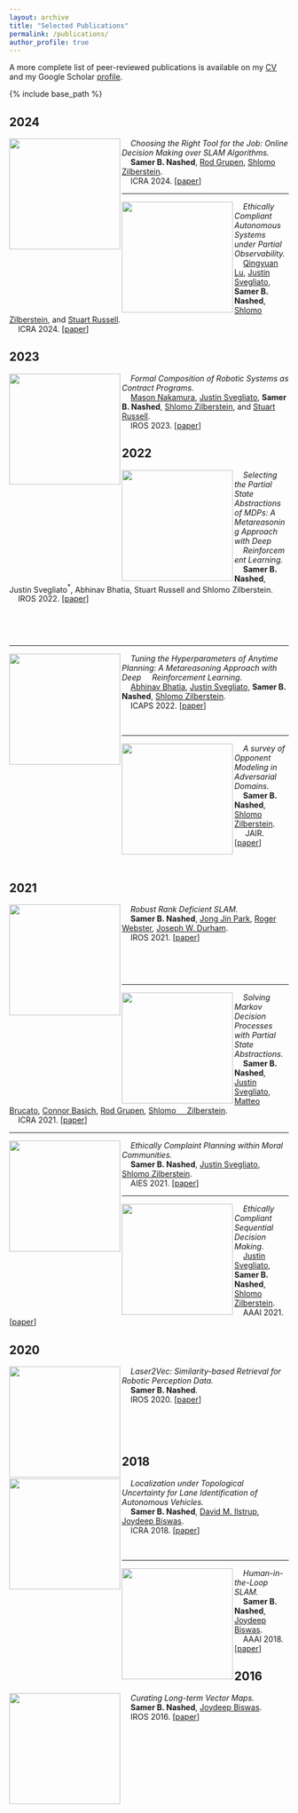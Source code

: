 ```yaml
---
layout: archive
title: "Selected Publications"
permalink: /publications/
author_profile: true
---
```


A more complete list of peer-reviewed publications is available on my [CV](https://samernashed.github.io/files/SamerNashedCV.pdf) and my Google Scholar [profile](https://scholar.google.com/citations?user=kACP4WMAAAAJ&hl=en).

<!--{% if author.googlescholar %}
  You can also find my articles on <u><a href="{{author.googlescholar}}">my Google Scholar profile</a>.</u>
{% endif %}-->

{% include base_path %}

## 2024

<img align="left" width="200" src="https://samernashed.github.io/images/BSPSLAM.png">&nbsp;&nbsp;&nbsp;&nbsp;*Choosing the Right Tool for the Job: Online Decision Making over SLAM Algorithms.*<br>
&nbsp;&nbsp;&nbsp;&nbsp;**Samer B. Nashed**, [Rod Grupen](), [Shlomo Zilberstein]().<br>
&nbsp;&nbsp;&nbsp;&nbsp;ICRA 2024. [[paper](https://samernashed.github.io/files/.pdf)]<br>

***

<img align="left" width="200" src="https://samernashed.github.io/images/POECAS.png">&nbsp;&nbsp;&nbsp;&nbsp;*Ethically Compliant Autonomous Systems under Partial Observability.*<br>
&nbsp;&nbsp;&nbsp;&nbsp;[Qingyuan Lu](), [Justin Svegliato](), **Samer B. Nashed**, [Shlomo Zilberstein](), and [Stuart Russell]().<br>
&nbsp;&nbsp;&nbsp;&nbsp;ICRA 2024. [[paper](https://samernashed.github.io/files/.pdf)]<br>

## 2023

<img align="left" width="200" src="https://samernashed.github.io/images/algcomp.png">&nbsp;&nbsp;&nbsp;&nbsp;*Formal Composition of Robotic Systems as Contract Programs.*<br>
&nbsp;&nbsp;&nbsp;&nbsp;[Mason Nakamura](), [Justin Svegliato](), **Samer B. Nashed**, [Shlomo Zilberstein](), and [Stuart Russell]().<br>
&nbsp;&nbsp;&nbsp;&nbsp;IROS 2023. [[paper](https://samernashed.github.io/files/IROS2023_AlgComp.pdf)]<br>

## 2022

<img align="left" width="200" src="https://samernashed.github.io/images/meta_PAMDP.png">&nbsp;&nbsp;&nbsp;&nbsp;*Selecting the Partial State Abstractions of MDPs: A Metareasoning Approach with Deep &nbsp;&nbsp;&nbsp;&nbsp;Reinforcement Learning.*<br>
&nbsp;&nbsp;&nbsp;&nbsp;**Samer B. Nashed**, Justin Svegliato$^*$, Abhinav Bhatia, Stuart Russell and Shlomo Zilberstein.<br>
&nbsp;&nbsp;&nbsp;&nbsp;IROS 2022. [[paper](https://samernashed.github.io/files/IROS2022_Meta_PAMDP.pdf)]<br>

<p>&nbsp;</p>

<p>&nbsp;</p>

***

<img align="left" width="200" src="https://samernashed.github.io/images/ICAPS_arch.png">&nbsp;&nbsp;&nbsp;&nbsp;*Tuning the Hyperparameters of Anytime Planning: A Metareasoning Approach with Deep &nbsp;&nbsp;&nbsp;&nbsp;Reinforcement Learning.*<br>
&nbsp;&nbsp;&nbsp;&nbsp;[Abhinav Bhatia](), [Justin Svegliato](), **Samer B. Nashed**, [Shlomo Zilberstein]().<br>
&nbsp;&nbsp;&nbsp;&nbsp;ICAPS 2022. [[paper](https://samernashed.github.io/files/ICAPS2022_ParamTune.pdf)]<br>

<p>&nbsp;</p>

***

<img align="left" width="200" src="https://samernashed.github.io/images/OppMod.svg">&nbsp;&nbsp;&nbsp;&nbsp;*A survey of Opponent Modeling in Adversarial Domains.*<br>
&nbsp;&nbsp;&nbsp;&nbsp;**Samer B. Nashed**, [Shlomo Zilberstein]().<br>
&nbsp;&nbsp;&nbsp;&nbsp; JAIR. [[paper](https://samernashed.github.io/files/JAIR2022_OppMod.pdf)]<br>

<p>&nbsp;</p>

## 2021

<img align="left" width="200" src="https://samernashed.github.io/images/RDSLAM.png">&nbsp;&nbsp;&nbsp;&nbsp;*Robust Rank Deficient SLAM.*<br>
&nbsp;&nbsp;&nbsp;&nbsp;**Samer B. Nashed**, [Jong Jin Park](), [Roger Webster](), [Joseph W. Durham]().<br>
&nbsp;&nbsp;&nbsp;&nbsp;IROS 2021. [[paper](https://samernashed.github.io/files/IROS2021_RDSLAM.pdf)]<br>

<p>&nbsp;</p>

<p>&nbsp;</p>

***

<img align="left" width="200" src="https://samernashed.github.io/images/PAMDP.png">&nbsp;&nbsp;&nbsp;&nbsp;*Solving Markov Decision Processes with Partial State Abstractions.*<br>
&nbsp;&nbsp;&nbsp;&nbsp;**Samer B. Nashed**, [Justin Svegliato](), [Matteo Brucato](), [Connor Basich](), [Rod Grupen](), [Shlomo &nbsp;&nbsp;&nbsp;&nbsp;Zilberstein]().<br>
&nbsp;&nbsp;&nbsp;&nbsp;ICRA 2021. [[paper](https://samernashed.github.io/files/ICRA2021_PAMDP.pdf)]<br>

***

<img align="left" width="200" src="https://samernashed.github.io/images/ECAS2.png">&nbsp;&nbsp;&nbsp;&nbsp;*Ethically Complaint Planning within Moral Communities.*<br>
&nbsp;&nbsp;&nbsp;&nbsp;**Samer B. Nashed**, [Justin Svegliato](), [Shlomo Zilberstein]().<br>
&nbsp;&nbsp;&nbsp;&nbsp;AIES 2021. [[paper](https://samernashed.github.io/files/AIES2021_ECAS_MC.pdf)]<br>

***

<img align="left" width="200" src="https://samernashed.github.io/images/ECAS1.png">&nbsp;&nbsp;&nbsp;&nbsp;*Ethically Compliant Sequential Decision Making.*<br>
&nbsp;&nbsp;&nbsp;&nbsp;[Justin Svegliato](), **Samer B. Nashed**, [Shlomo Zilberstein]().<br>
&nbsp;&nbsp;&nbsp;&nbsp;AAAI 2021. [[paper](https://samernashed.github.io/files/AAAI2021_ECAS.pdf)]<br>

## 2020

<img align="left" width="200" src="https://samernashed.github.io/images/L2V.png">&nbsp;&nbsp;&nbsp;&nbsp;*Laser2Vec: Similarity-based Retrieval for Robotic Perception Data.*<br>
&nbsp;&nbsp;&nbsp;&nbsp;**Samer B. Nashed**.<br>
&nbsp;&nbsp;&nbsp;&nbsp;IROS 2020. [[paper](https://samernashed.github.io/files/IROS2020_L2V.pdf)]<br>

<p>&nbsp;</p>

<p>&nbsp;</p>

## 2018

<img align="left" width="200" src="https://samernashed.github.io/images/LuTU.png">&nbsp;&nbsp;&nbsp;&nbsp;*Localization under Topological Uncertainty for Lane Identification of Autonomous Vehicles.*<br>
&nbsp;&nbsp;&nbsp;&nbsp;**Samer B. Nashed**, [David M. Ilstrup](), [Joydeep Biswas]().<br>
&nbsp;&nbsp;&nbsp;&nbsp;ICRA 2018. [[paper](https://samernashed.github.io/files/ICRA2018_LuTU.pdf)]<br>

<p>&nbsp;</p>

***

<img align="left" width="200" src="https://samernashed.github.io/images/HitL.png">&nbsp;&nbsp;&nbsp;&nbsp;*Human-in-the-Loop SLAM.*<br>
&nbsp;&nbsp;&nbsp;&nbsp;**Samer B. Nashed**, [Joydeep Biswas]().<br>
&nbsp;&nbsp;&nbsp;&nbsp;AAAI 2018. [[paper](https://samernashed.github.io/files/AAAI2018_HiTL_SLAM.pdf)]<br>

## 2016

<img align="left" width="200" src="https://samernashed.github.io/images/LTVM.png">&nbsp;&nbsp;&nbsp;&nbsp;*Curating Long-term Vector Maps.*<br>
&nbsp;&nbsp;&nbsp;&nbsp;**Samer B. Nashed**, [Joydeep Biswas]().<br>
&nbsp;&nbsp;&nbsp;&nbsp;IROS 2016. [[paper](https://samernashed.github.io/files/IROS2016_LTVM.pdf)]


<!-- {% for post in site.publications reversed %}
  {% include archive-single.html %}
{% endfor %}
 -->

<!--
[Justin Svegliato]()
[Shlomo Zilberstein]()
[Rod Grupen]()
[Abhinav Bhatia]()
[Jong Jin Park]()
[Joseph Durham]()
[Joydeep Biswas]()
[David Ilstrup]()
[Connor Basich]()
[Matteo Brucato]()
[Saad Mahmud]()
[Claudia Goldman]()
[Mason Nakamura]()
-->